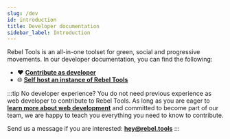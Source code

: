 ```yaml
---
slug: /dev
id: introduction
title: Developer documentation
sidebar_label: Introduction
---
```


Rebel Tools is an all-in-one toolset for green, social and progressive movements. In our developer documentation, you can find the following:
- ❤️ **[Contribute as developer](/docs/dev/contribute/get-started)**
- 🌐 **[Self host an instance of Rebel Tools](/docs/dev/self-hosting/get-started)**

:::tip No developer experience?
You do not need previous experience as web developer to contribute to Rebel Tools. As long as you are eager to **[learn more about web development](/docs/dev/course/get-started)** and committed to become part of our team, we are happy to teach you everything you need to know to contribute. 

Send us a message if you are interested: **hey@rebel.tools**
:::